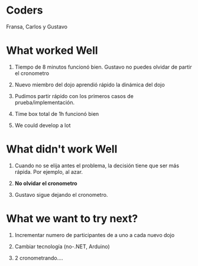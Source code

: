 # Coders
Fransa, Carlos y Gustavo

# What worked Well
1. Tiempo de 8 minutos funcionó bien. Gustavo no puedes olvidar de partir el cronometro
2. Nuevo miembro del dojo aprendió rápido la dinámica del dojo
3. Pudimos partir rápido con los primeros casos de prueba/implementación.
4. Time box total de 1h funcionó bien

1. We could develop a lot


# What didn't work Well
1. Cuando no se elija antes el problema, la decisión tiene que ser más rápida. Por ejemplo, al azar.
2. **No olvidar el cronometro**

1. Gustavo sigue dejando el cronometro.

# What we want to try next?
1. Incrementar numero de participantes de a uno a cada nuevo dojo
2. Cambiar tecnología (no-.NET, Arduino)

1. 2 cronometrando....
